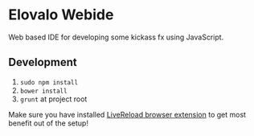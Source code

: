 # Elovalo Webide

Web based IDE for developing some kickass fx using JavaScript.

## Development

1. `sudo npm install`
2. `bower install`
3. `grunt` at project root

Make sure you have installed [LiveReload browser extension](http://feedback.livereload.com/knowledgebase/articles/86242-how-do-i-install-and-use-the-browser-extensions-) to get most benefit out of the setup!
